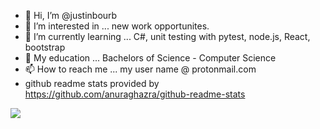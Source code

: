 - 👋 Hi, I’m @justinbourb
- 👀 I’m interested in ... new work opportunites.
- 🌱 I’m currently learning ... C#, unit testing with pytest, node.js, React, bootstrap
- 💞️ My education ... Bachelors of Science - Computer Science
- 📫 How to reach me ... my user name @ protonmail.com
- github readme stats provided by https://github.com/anuraghazra/github-readme-stats

![](https://github-readme-stats.vercel.app/api?username=justinbourb&show_icons=true&count_private=true&include_all_commits=true)



<!---
justinbourb/justinbourb is a ✨ special ✨ repository because its `README.md` (this file) appears on your GitHub profile.
You can click the Preview link to take a look at your changes.
--->
